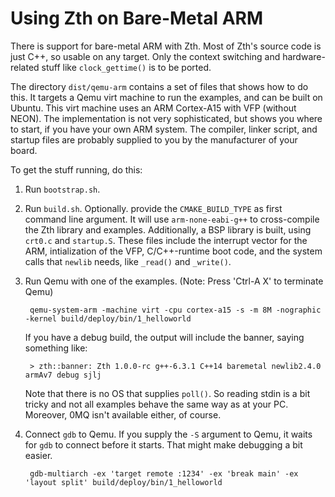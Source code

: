 ﻿# Using Zth on Bare-Metal ARM

There is support for bare-metal ARM with Zth.  Most of Zth's source code is
just C++, so usable on any target.  Only the context switching and
hardware-related stuff like `clock_gettime()` is to be ported.

The directory `dist/qemu-arm` contains a set of files that shows how to do
this.  It targets a Qemu virt machine to run the examples, and can be built on
Ubuntu.  This virt machine uses an ARM Cortex-A15 with VFP (without NEON).  The
implementation is not very sophisticated, but shows you where to start, if you
have your own ARM system.  The compiler, linker script, and startup files are
probably supplied to you by the manufacturer of your board.

To get the stuff running, do this:

1. Run `bootstrap.sh`.
2. Run `build.sh`. Optionally. provide the `CMAKE_BUILD_TYPE` as first command
   line argument.  It will use `arm-none-eabi-g++` to cross-compile the Zth
   library and examples.  Additionally, a BSP library is built, using `crt0.c`
   and `startup.S`.  These files include the interrupt vector for the ARM,
   intialization of the VFP, C/C++-runtime boot code, and the system calls that
   `newlib` needs, like `_read()` and `_write()`.
3. Run Qemu with one of the examples.  (Note: Press 'Ctrl-A X' to terminate
   Qemu)

		qemu-system-arm -machine virt -cpu cortex-a15 -s -m 8M -nographic -kernel build/deploy/bin/1_helloworld

   If you have a debug build, the output will include the banner, saying something like:

		> zth::banner: Zth 1.0.0-rc g++-6.3.1 C++14 baremetal newlib2.4.0 armAv7 debug sjlj

   Note that there is no OS that supplies `poll()`. So reading stdin is a bit
   tricky and not all examples behave the same way as at your PC.  Moreover,
   0MQ isn't available either, of course.
4. Connect `gdb` to Qemu. If you supply the `-S` argument to Qemu, it waits for
   `gdb` to connect before it starts.  That might make debugging a bit easier.

		gdb-multiarch -ex 'target remote :1234' -ex 'break main' -ex 'layout split' build/deploy/bin/1_helloworld

